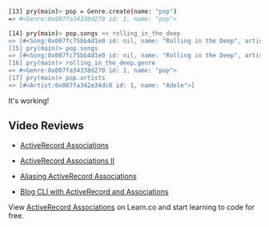 ```bash
[13] pry(main)> pop = Genre.create(name: "pop")
=> #<Genre:0x007fa34338d270 id: 1, name: "pop">
```

```bash
[14] pry(main)> pop.songs << rolling_in_the_deep
=> [#<Song:0x007fc75bb4d1e0 id: nil, name: "Rolling in the Deep", artist_id: nil, genre_id: nil>]
[15] pry(main)> pop.songs
=> [#<Song:0x007fc75bb4d1e0 id: nil, name: "Rolling in the Deep", artist_id: nil, genre_id: nil>]
[16] pry(main)> rolling_in_the_deep.genre
=> #<Genre:0x007fa34338d270 id: 1, name: "pop">
[17] pry(main)> pop.artists
=> [#<Artist:0x007fa342e34dc8 id: 1, name: "Adele">]
```

It's working!

## Video Reviews

* [ActiveRecord Associations](https://www.youtube.com/watch?v=5dqPYRsQd10) 

* [ActiveRecord Associations II](https://www.youtube.com/watch?v=l9JCzNN2Z2U) 

* [Aliasing ActiveRecord Associations](https://www.youtube.com/watch?v=WVBWlnUghOI)

* [Blog CLI with ActiveRecord and Associations](https://www.youtube.com/watch?v=ZfJ1rqFcNFU)

<p class='util--hide'>View <a href='https://learn.co/lessons/activerecord-associations-intro'>ActiveRecord Associations</a> on Learn.co and start learning to code for free.</p>
